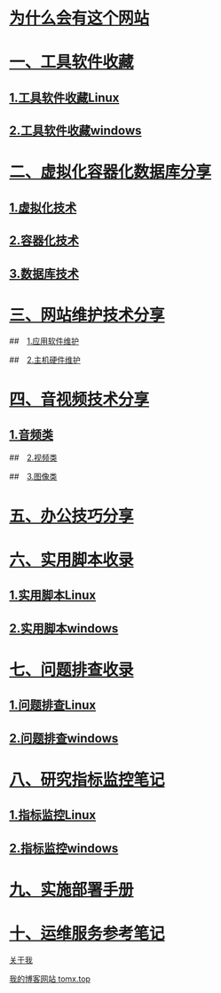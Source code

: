 # [为什么会有这个网站](/)

# [一、工具软件收藏](/)

 ## [1.工具软件收藏Linux](/)

 ## [2.工具软件收藏windows](/)

#  [二、虚拟化容器化数据库分享](/)

  ## [1.虚拟化技术](/)

  ## [2.容器化技术](/)

  ## [3.数据库技术](/)

# [三、网站维护技术分享](/)

##　[1.应用软件维护](/)

##　[2.主机硬件维护](/)

# [四、音视频技术分享](/)

## [1.音频类](/)

 ##　[2.视频类](/)

##　[3.图像类](/)

# [五、办公技巧分享](/)

# [六、实用脚本收录](/)

  ## [1.实用脚本Linux](/)

  ## [2.实用脚本windows](/)

# [七、问题排查收录](/)

## [1.问题排查Linux](/)

## [2.问题排查windows](/)

# [八、研究指标监控笔记](/)

## [1.指标监控Linux](/)

## [2.指标监控windows](/)

# [九、实施部署手册](/)

# [十、运维服务参考笔记](/)

[关于我](https://mp.weixin.qq.com/s?__biz=MzI2MjUzMzU2MQ==&mid=2247483808&idx=1&sn=3a71afb038e39b4367254215a8b17be8&chksm=ea48f976dd3f7060dc2dc2b84904dc92429b6a0fbf21115f0d4d6d91f312e0133cd179fe0e37#rd) 

[我的博客网站 tomx.top](http://tomx.top) 





